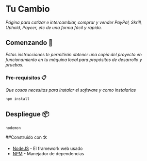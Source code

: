 # Tu Cambio

_Página para cotizar e intercambiar, comprar y vender PayPal, Skrill, Uphold, Payeer, etc de una forma fácil y rápida._

## Comenzando 🚀

_Estas instrucciones te permitirán obtener una copia del proyecto en funcionamiento en tu máquina local para propósitos de desarrollo y pruebas._



### Pre-requisitos 📋

_Que cosas necesitas para instalar el software y como instalarlas_

```
npm install
```

## Despliegue 📦

```
nodemon
```

##Construido con 🛠️


* [NodeJS](https://nodejs.org/es/) - El framework web usado
* [NPM](https://www.npmjs.com/) - Manejador de dependencias
